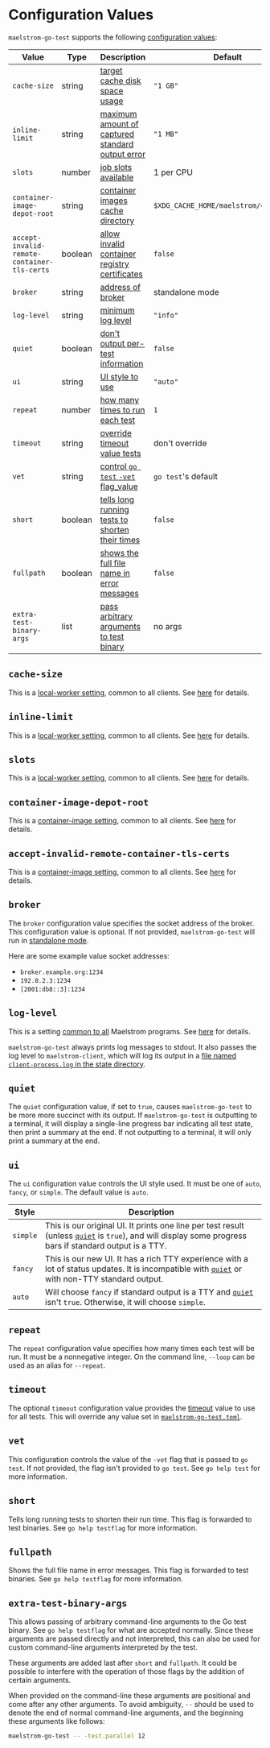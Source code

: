 # Configuration Values

`maelstrom-go-test` supports the following [configuration values](../config.md):

Value                                                                  | Type    | Description                                                                                 | Default
-----------------------------------------------------------------------|---------|---------------------------------------------------------------------------------------------|----------------
<span style="white-space: nowrap;">`cache-size`</span>                 | string  | [target cache disk space usage](#cache-size)                                                | `"1 GB"`
<span style="white-space: nowrap;">`inline-limit`</span>               | string  | [maximum amount of captured standard output error](#inline-limit)                           | `"1 MB"`
<span style="white-space: nowrap;">`slots`</span>                      | number  | [job slots available](#slots)                                                               | 1 per CPU
<span style="white-space: nowrap;">`container-image-depot-root`</span> | string  | [container images cache directory](#container-image-depot-root)                             | `$XDG_CACHE_HOME/maelstrom/containers`
`accept-invalid-remote-container-tls-certs`                            | boolean | [allow invalid container registry certificates](#accept-invalid-remote-container-tls-certs) | `false`
<span style="white-space: nowrap;">`broker`</span>                     | string  | [address of broker](#broker)                                                                | standalone mode
<span style="white-space: nowrap;">`log-level`</span>                  | string  | [minimum log level](#log-level)                                                             | `"info"`
<span style="white-space: nowrap;">`quiet`</span>                      | boolean | [don't output per-test information](#quiet)                                                 | `false`
<span style="white-space: nowrap;">`ui`</span>                         | string  | [UI style to use](#ui)                                                                      | `"auto"`
<span style="white-space: nowrap;">`repeat`</span>                     | number  | [how many times to run each test](#repeat)                                                  | `1`
<span style="white-space: nowrap;">`timeout`</span>                    | string  | [override timeout value tests](#timeout)                                                    | don't override
<span style="white-space: nowrap;">`vet`</span>                        | string  | [control `go test` `-vet` flag_value](#vet)                                                 | `go test`'s default
<span style="white-space: nowrap;">`short`</span>                      | boolean | [tells long running tests to shorten their times](#short)                                   | `false`
<span style="white-space: nowrap;">`fullpath`</span>                   | boolean | [shows the full file name in error messages](#fullpath)                                     | `false`
<span style="white-space: nowrap;">`extra-test-binary-args`</span>     | list    | [pass arbitrary arguments to test binary](#extra-test-binary-args)                          | no args

## `cache-size`

This is a [local-worker setting](../local-worker.md), common to all clients. See [here](../local-worker.md#cache-size) for details.

## `inline-limit`

This is a [local-worker setting](../local-worker.md), common to all clients. See [here](../local-worker.md#inline-limit) for details.

## `slots`

This is a [local-worker setting](../local-worker.md), common to all clients. See [here](../local-worker.md#slots) for details.

## `container-image-depot-root`

This is a [container-image setting](../container-images.md), common to all clients. See [here](../container-images.md#container-image-depot-root) for details.

## `accept-invalid-remote-container-tls-certs`

This is a [container-image setting](../container-images.md), common to all clients. See [here](../container-images.md#accept-invalid-remote-container-tls-certs) for details.

## `broker`

The `broker` configuration value specifies the socket address of the broker.
This configuration value is optional. If not provided, <span
style="white-space: nowrap;">`maelstrom-go-test`</span> will run in [standalone
mode](../local-worker.md).

Here are some example value socket addresses:
  - `broker.example.org:1234`
  - `192.0.2.3:1234`
  - `[2001:db8::3]:1234`

## `log-level`

This is a setting [common to all](../common-config.md) Maelstrom programs.
See [here](../common-config.md#log-level) for details.

<span style="white-space: nowrap;">`maelstrom-go-test`</span> always prints log
messages to stdout. It also passes
the log level to `maelstrom-client`, which will log its output in a [file named
`client-process.log` in the state directory](target-dir.md#client-log-file).

## `quiet`

The `quiet` configuration value, if set to `true`, causes <span
style="white-space: nowrap;">`maelstrom-go-test`</span> to be more more succinct
with its output. If <span style="white-space: nowrap;">`maelstrom-go-test`</span>
is outputting to a terminal, it will display a single-line progress bar
indicating all test state, then print a summary at the end. If not outputting
to a terminal, it will only print a summary at the end.

## `ui`

The `ui` configuration value controls the UI style used. It must be one of
`auto`, `fancy`, or `simple`. The default value is `auto`.

Style    | Description
---------|------------
`simple` | This is our original UI. It prints one line per test result (unless [`quiet`](#quiet) is `true`), and will display some progress bars if standard output is a TTY.
`fancy`  | This is our new UI. It has a rich TTY experience with a lot of status updates. It is incompatible with [`quiet`](#quiet) or with non-TTY standard output.
`auto`   | Will choose `fancy` if standard output is a TTY and [`quiet`](#quiet) isn't `true`. Otherwise, it will choose `simple`.

## `repeat`

The `repeat` configuration value specifies how many times each test will be
run. It must be a nonnegative integer. On the command line, `--loop` can be
used as an alias for `--repeat`.

## `timeout`

The optional `timeout` configuration value provides the
[timeout](../spec.md#timeout) value to use for all tests. This will override
any value set in [`maelstrom-go-test.toml`](spec/fields.md#timeout).

## `vet`

This configuration controls the value of the `-vet` flag that is passed to `go
test`. If not provided, the flag isn't provided to `go test`. See `go help
test` for more information.

## `short`

Tells long running tests to shorten their run time. This flag is forwarded to
test binaries. See `go help testflag` for more information.

## `fullpath`

Shows the full file name in error messages. This flag is forwarded to test
binaries. See `go help testflag` for more information.

## `extra-test-binary-args`

This allows passing of arbitrary command-line arguments to the Go test binary. See `go help
testflag` for what are accepted normally. Since these arguments are passed directly and not
interpreted, this can also be used for custom command-line arguments interpreted by the test.

These arguments are added last after `short` and `fullpath`. It could be possible to interfere with
the operation of those flags by the addition of certain arguments.

When provided on the command-line these arguments are positional and come after any other arguments.
To avoid ambiguity, `--` should be used to denote the end of normal command-line arguments, and the
beginning these arguments like follows:

```bash
maelstrom-go-test -- -test.parallel 12
```
